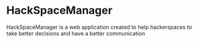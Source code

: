 # HackSpaceManager
HackSpaceManager is a web application created to help hackerspaces to take better decisions and have a better communication
